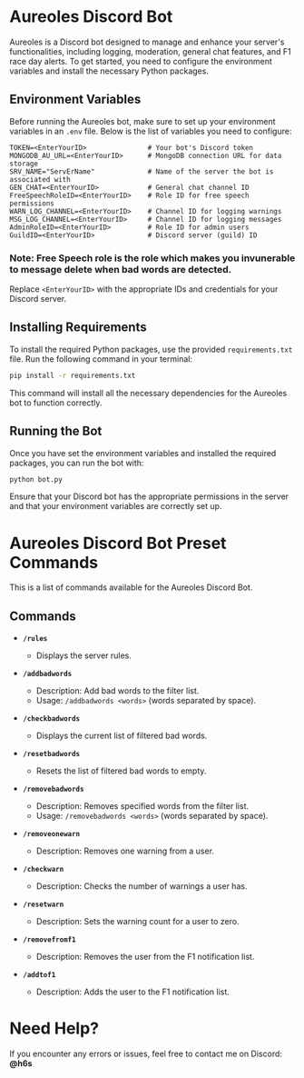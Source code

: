 
# Aureoles Discord Bot

Aureoles is a Discord bot designed to manage and enhance your server's functionalities, including logging, moderation, general chat features, and F1 race day alerts. To get started, you need to configure the environment variables and install the necessary Python packages.

## Environment Variables

Before running the Aureoles bot, make sure to set up your environment variables in an `.env` file. Below is the list of variables you need to configure:



```
TOKEN=<EnterYourID>               # Your bot's Discord token
MONGODB_AU_URL=<EnterYourID>      # MongoDB connection URL for data storage
SRV_NAME="ServErName"             # Name of the server the bot is associated with
GEN_CHAT=<EnterYourID>            # General chat channel ID
FreeSpeechRoleID=<EnterYourID>    # Role ID for free speech permissions
WARN_LOG_CHANNEL=<EnterYourID>    # Channel ID for logging warnings
MSG_LOG_CHANNEL=<EnterYourID>     # Channel ID for logging messages
AdminRoleID=<EnterYourID>         # Role ID for admin users
GuildID=<EnterYourID>             # Discord server (guild) ID
```
### Note: Free Speech role is the role which makes you invunerable to message delete when bad words are detected.
Replace `<EnterYourID>` with the appropriate IDs and credentials for your Discord server.

## Installing Requirements

To install the required Python packages, use the provided `requirements.txt` file. Run the following command in your terminal:

```bash
pip install -r requirements.txt
```

This command will install all the necessary dependencies for the Aureoles bot to function correctly.

## Running the Bot

Once you have set the environment variables and installed the required packages, you can run the bot with:

```bash
python bot.py
```

Ensure that your Discord bot has the appropriate permissions in the server and that your environment variables are correctly set up.
# Aureoles Discord Bot Preset Commands

This is a list of commands available for the Aureoles Discord Bot.

## Commands

- **`/rules`**
  - Displays the server rules.

- **`/addbadwords`**
  - Description: Add bad words to the filter list.  
  - Usage: `/addbadwords <words>` (words separated by space).

- **`/checkbadwords`**
  - Displays the current list of filtered bad words.

- **`/resetbadwords`**
  - Resets the list of filtered bad words to empty.

- **`/removebadwords`**
  - Description: Removes specified words from the filter list.  
  - Usage: `/removebadwords <words>` (words separated by space).

- **`/removeonewarn`**
  - Description: Removes one warning from a user.

- **`/checkwarn`**
  - Description: Checks the number of warnings a user has.

- **`/resetwarn`**
  - Description: Sets the warning count for a user to zero.

- **`/removefromf1`**
  - Description: Removes the user from the F1 notification list.

- **`/addtof1`**
  - Description: Adds the user to the F1 notification list.

# Need Help?

If you encounter any errors or issues, feel free to contact me on Discord: **@h6s**